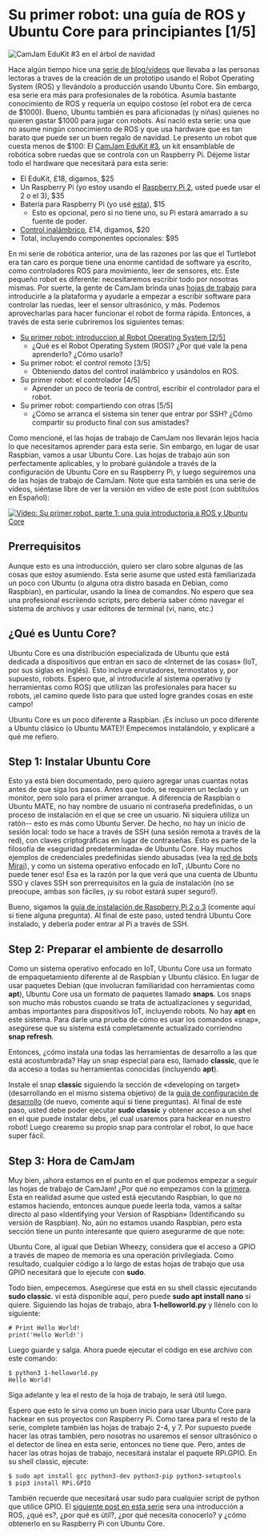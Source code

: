 # Su primer robot: una guía de ROS y Ubuntu Core para principiantes [1/5]

![CamJam EduKit #3 en el árbol de navidad](https://kyrofa.com/uploads/proclaim/image/image/40/BB1A6282_scaled.jpg)

Hace algún tiempo hice una [serie de blog/vídeos](https://kyrofa.com/posts/from-ros-prototype-to-production-on-ubuntu-core-1-5) que llevaba a las personas lectoras a traves de la creación de un prototipo usando el Robot Operating System (ROS) y llevándolo a producción usando Ubuntu Core. Sin embargo, esa serie era más para profesionales de la robótica. Asumía bastante conocimiento de ROS y requería un equipo costoso (el robot era de cerca de $1000). Bueno, Ubuntu también es para aficionadas (y niñas) quienes no quieren gastar $1000 para jugar con robots. Así nació esta serie: una que no asume ningún conocimiento de ROS y que usa hardware que es tan barato que puede ser un buen regalo de navidad. Le presento un robot que cuesta menos de $100: El [CamJam EduKit #3](https://thepihut.com/collections/camjam-edukit/products/camjam-edukit-3-robotics), un kit ensamblable de robótica sobre ruedas que se controla con un Raspberry Pi. Déjeme listar todo el hardware que necesitará para esta serie:

* El EduKit, £18, digamos, $25
* Un Raspberry Pi (yo estoy usando el [Raspberry Pi 2](https://www.raspberrypi.org/products/raspberry-pi-2-model-b/), usted puede usar el 2 o el 3), $35
* Batería para Raspberry Pi (yo usé [esta](https://www.amazon.com/gp/product/B00MWV1TJ6/ref=od_aui_detailpages00?ie=UTF8&psc=1)), $15
  * Esto es opcional, pero si no tiene uno, su Pi estará amarrado a su fuente de poder.
* [Control inalámbrico](https://thepihut.com/collections/raspberry-pi-gaming/products/raspberry-pi-compatible-wireless-gamepad-controller?variant=38135423121), £14, digamos, $20
* Total, incluyendo componentes opcionales: $95

En mi serie de robótica anterior, una de las razones por las que el Turtlebot era tan caro es porque tiene una enorme cantidad de software ya escrito, como controladores ROS para movimiento, leer de sensores, etc. Este pequeño robot es diferente: necesitaremos escribir todo por nosotras mismas. Por suerte, la gente de CamJam brinda unas [hojas de trabajo](http://camjam.me/?page_id=1035) para introducirle a la plataforma y ayudarle a empezar a escribir software para controlar las ruedas, leer el sensor ultrasónico, y más. Podemos aprovecharlas para hacer funcionar el robot de forma rápida. Entonces, a través de esta serie cubriremos los siguientes temas:

* [Su primer robot: introduccion al Robot Operating System [2/5]](https://kyrofa.com/posts/your-first-robot-introduction-to-the-robot-operating-system-2-5)
  * ¿Qué es el Robot Operating System (ROS)? ¿Por qué vale la pena aprenderlo? ¿Cómo usarlo?
* Su primer robot: el control remoto [3/5]
  * Obteniendo datos del control inalámbrico y usándolos en ROS.
* Su primer robot: el controlador [4/5]
  * Aprender un poco de teoría de control, escribir el controlador para el robot.
* Su primer robot: compartiendo con otras [5/5]
  * ¿Cómo se arranca el sistema sin tener que entrar por SSH? ¿Cómo compartir su producto final con sus amistades?

Como mencioné, el las hojas de trabajo de CamJam nos llevarán lejos hacia lo que necesitamos aprender para esta serie. Sin embargo, en lugar de usar Raspbian, vamos a usar Ubuntu Core. Las hojas de trabajo aún son perfectamente aplicables, y lo probaré guiándole a través de la configuración de Ubuntu Core en su Raspberry Pi, y luego seguiremos una de las hojas de trabajo de CamJam. Note que esta también es una serie de vídeos, siéntase libre de ver la versión en vídeo de este post (con subtítulos en Español):

[![Vídeo: Su primer robot, parte 1: una guía introductoria a ROS y Ubuntu Core](http://img.youtube.com/vi/KidVVqbsIHI/0.jpg)](http://www.youtube.com/watch?v=KidVVqbsIHI)

## Prerrequisitos

Aunque esto es una introducción, quiero ser claro sobre algunas de las cosas que estoy asumiendo. Esta serie asume que usted está familiarizada un poco con Ubuntu (o alguna otra distro basada en Debian, como Raspbian), en particular, usando la línea de comandos. No espero que sea una profesional escriiendo scripts, pero debería saber cómo navegar el sistema de archivos y usar editores de terminal (vi, nano, etc.)

## ¿Qué es Uuntu Core?

Ubuntu Core es una distribución especializada de Ubuntu que está dedicada a dispositivos que entran en saco de «Internet de las cosas» (IoT, por sus siglas en inglés). Esto incluye enrutadores, termostatos y, por supuesto, robots. Espero que, al introducirle al sistema operativo (y herramientas como ROS) que utilizan las profesionales para hacer su robots, ¡el camino quede listo para que usted logre grandes cosas en este campo!

Ubuntu Core es un poco diferente a Raspbian. ¡Es incluso un poco diferente a Ubuntu clásico (o Ubuntu MATE)! Empecemos instalándolo, y explicaré a qué me refiero.

## Step 1: Instalar Ubuntu Core

Esto ya está bien documentado, pero quiero agregar unas cuantas notas antes de que siga los pasos. Antes que todo, se requiren un teclado y un monitor, pero solo para el primer arranque. A diferencia de Raspbian o Ubuntu MATE, no hay nombre de usuario ni contraseña predefinidas, o un proceso de instalación en el que se cree un usuario. Ni siquiera utiliza un ratón-- esto es más como Ubuntu Server. De hecho, no hay un inicio de sesión local: todo se hace a través de SSH (una sesión remota a través de la red), con claves criptográficas en lugar de contraseñas. Esto es parte de la filosofía de «seguridad predeterminada» de Ubuntu Core. Hay muchos ejemplos de credenciales predefinidas siendo abusadas (vea la [red de bots Mirai](https://en.wikipedia.org/wiki/Mirai_(malware))), y como un sistema operativo enfocado en IoT, ¡Ubuntu Core no puede tener eso! Esa es la razón por la que verá que una cuenta de Ubuntu SSO y claves SSH son prerrequisitos en la guía de instalación (no se preocupe, ambas son fáciles, ¡y su robot estará super seguro!).

Bueno, sigamos la [guía de instalación de Raspberry Pi 2 o 3](https://developer.ubuntu.com/core/get-started/raspberry-pi-2-3) (comente aquí si tiene alguna pregunta). Al final de este paso, usted tendrá Ubuntu Core instalado, y debería poder entrar al Pi a través de SSH.

## Step 2: Preparar el ambiente de desarrollo

Como un sistema operativo enfocado en IoT, Ubuntu Core usa un formato de empaquetamiento diferente al de Raspbian y Ubuntu clásico. En lugar de usar paquetes Debian (que involucran familiaridad con herramientas como **apt**), Ubuntu Core usa un formato de paquetes llamado **snaps**. Los snaps son mucho más robustos cuando se trata de actualizaciones y seguridad, ambas importantes para dispositivos IoT, incluyendo robots. No hay **apt** en este sistema. Para darle una prueba de cómo es usar los comandos «snap», asegúrese que su sistema está completamente actualizado corriendno **snap refresh**.

Entonces, ¿cómo instala una todas las herramientas de desarrollo a las que está acostumbrada? Hay un snap especial para eso, llamado **classic**, que le da acceso a todas su herramientas conocidas (incluyendo **apt**).

Instale el snap **classic** siguiendo la sección de «developing on target» (desarrollando en el mismo sistema objetivo) de la [guía de configuración de desarrollo](https://developer.ubuntu.com/core/get-started/developer-setup) (de nuevo, comente aquí si tiene preguntas). Al final de este paso, usted debe poder ejecutar **sudo classic** y obtener acceso a un shel en el que puede instalar debs, ¡el cual usaremos para hackear en nuestro robot! Luego crearemo su propio snap para controlar el robot, lo que hace super fácil.

## Step 3: Hora de CamJam

Muy bien, ¡ahora estamos en el punto en el que podemos empezar a seguir las hojas de trabajo de CamJam! ¿Por qué no empezamos con la [primera](https://github.com/CamJam-EduKit/EduKit3/raw/master/CamJam%20EduKit%203%20-%20Robotics%20Worksheet%201%20-%20Introduction.pdf). Esta en realidad asume que usted está ejecutando Raspbian, lo que no estamos haciendo, entonces aunque puede leerla toda, vamos a saltar directo al paso «Identifying your Version of Raspbian» (Identificando su versión de Raspbian). No, aún no estamos usando Raspbian, pero esta sección tiene un punto interesante que quiero asegurarme de que note:

Ubuntu Core, al igual que Debian Wheezy, considera que el acceso a GPIO a través de mapeo de memoria es una operación privilegiada. Como resultado, cualquier código a lo largo de estas hojas de trabajo que usa GPIO necesitará que lo ejecute con **sudo**.

Todo bien, empecemos. Asegúrese que está en su shell classic ejecutando **sudo classic**. vi está disponible aquí, pero puede **sudo apt install nano** si quiere. Siguiendo las hojas de trabajo, abra **1-helloworld.py** y llénelo con lo siguiente:

```
# Print Hello World!
print('Hello World!')
```

Luego guarde y salga. Ahora puede ejecutar el código en ese archivo con este comando:

```
$ python3 1-helloworld.py
Hello World!
```

Siga adelante y lea el resto de la hoja de trabajo, le será útil luego.

Espero que esto le sirva como un buen inicio para usar Ubuntu Core para hackear en sus proyectos con Raspberry Pi. Como tarea para el resto de la serie, complete también las hojas de trabajo 2-4, y 7. Por supuesto puede hacer las otras también, pero nosotras no usaremos el sensor ultrasónico o el detector de línea en esta serie, entonces no tiene que. Pero, antes de hacer las otras hojas de trabajo, necesitará instalar el paquete RPi.GPIO. En su shell classic, ejecute:

```
$ sudo apt install gcc python3-dev python3-pip python3-setuptools
$ pip3 install RPi.GPIO
```

También recuerde que necesitará usar sudo para cualquier script de python que utilice GPIO. El [siguiente post en esta serie](https://kyrofa.com/posts/your-first-robot-introduction-to-the-robot-operating-system-2-5) sera una introducción a ROS, ¿qué es?, ¿por qué es útil?, ¿por qué necesita conocerlo? y ¿cómo obtenerlo en su Raspberry Pi con Ubuntu Core.
